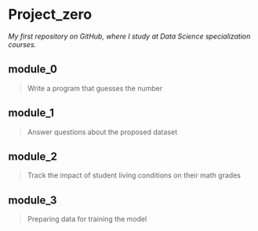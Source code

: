# Project_zero
_My first repository on GitHub, where I study at Data Science specialization courses._
## module_0
> Write a program that guesses the number
## module_1
> Answer questions about the proposed dataset
## module_2
> Track the impact of student living conditions on their math grades
## module_3
> Preparing data for training the model
